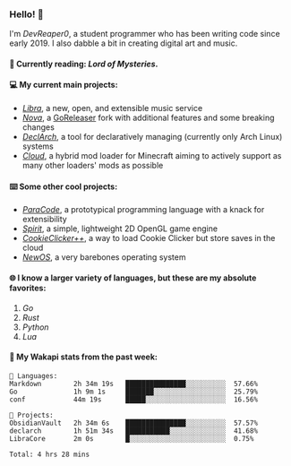 ### Hello! 👋

I'm _DevReaper0_, a student programmer who has been writing code since early 2019. I also dabble a bit in creating digital art and music.

#### 📖 Currently reading: *Lord of Mysteries*.

#### 💻 My current main projects:

-   _[Libra](https://github.com/LibraMusic)_, a new, open, and extensible music service
-   _[Nova](https://github.com/LibraMusic/Nova)_, a [GoReleaser](https://github.com/goreleaser/goreleaser) fork with additional features and some breaking changes
-   _[DeclArch](https://github.com/DevReaper0/declarch)_, a tool for declaratively managing (currently only Arch Linux) systems
-   _[Cloud](https://github.com/CloudLoaderMC/CloudLoader)_, a hybrid mod loader for Minecraft aiming to actively support as many other loaders' mods as possible

#### ⌨️ Some other cool projects:

-   _[ParaCode](https://github.com/ParaCodeLang/ParaCode)_, a prototypical programming language with a knack for extensibility
-   _[Spirit](https://gitlab.com/DevReaper0/SpiritEngine)_, a simple, lightweight 2D OpenGL game engine
-   _[CookieClicker++](https://github.com/DevReaper0/CookieClickerPlusPlus)_, a way to load Cookie Clicker but store saves in the cloud
-   _[NewOS](https://github.com/DevReaper0/NewOS)_, a very barebones operating system

#### 🌐 I know a larger variety of languages, but these are my absolute favorites:

1. _Go_
2. _Rust_
3. _Python_
4. _Lua_

#### 📡 My Wakapi stats from the past week:

```text
💾 Languages:
Markdown        2h 34m 19s   ███████████████░░░░░░░░░░  57.66%
Go              1h 9m 1s     ███████░░░░░░░░░░░░░░░░░░  25.79%
conf            44m 19s      █████░░░░░░░░░░░░░░░░░░░░  16.56%

💼 Projects:
ObsidianVault   2h 34m 6s    ███████████████░░░░░░░░░░  57.57%
declarch        1h 51m 34s   ███████████░░░░░░░░░░░░░░  41.68%
LibraCore       2m 0s        █░░░░░░░░░░░░░░░░░░░░░░░░  0.75%

Total: 4 hrs 28 mins
```
